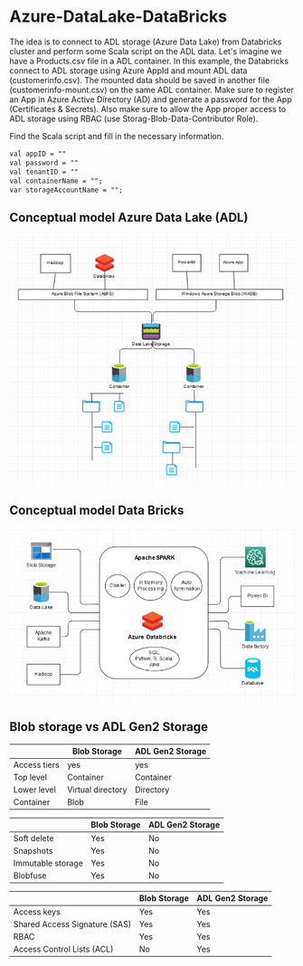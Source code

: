 # Azure-DataLake-DataBricks
The idea is to connect to ADL storage (Azure Data Lake) from Databricks cluster and perform some Scala script on the ADL data. Let's imagine we have a Products.csv file in a ADL container. In this example, the Databricks connect to ADL storage using Azure AppId and mount ADL data (customerinfo.csv). The mounted data should be saved in another file (customerinfo-mount.csv) on the same ADL container. Make sure to register an App in Azure Active Directory (AD) and generate a password for the App (Certificates & Secrets). Also make sure to allow the App proper access to ADL storage using RBAC (use Storag-Blob-Data-Contributor Role).

Find the Scala script and fill in the necessary information. 
 
```
val appID = ""
val password = ""
val tenantID = ""
val containerName = "";
var storageAccountName = "";
``` 

## Conceptual model Azure Data Lake (ADL)
<img src="multi-protocol-access.jpg" />

## Conceptual model Data Bricks
<img src="databricks.jpg" />

## Blob storage vs ADL Gen2 Storage


|               | Blob Storage      | ADL Gen2 Storage |
| ------------- | ----------------- | ---------------- |
| Access tiers  | yes               |  yes             |
| Top level     | Container         | Container        |
| Lower level   | Virtual directory | Directory        |
| Container     | Blob              | File             |




|                    | Blob Storage      | ADL Gen2 Storage |
| ------------------ | ----------------- | ---------------- |
| Soft delete        | Yes               | No               |
| Snapshots          | Yes               | No               |
| Immutable storage  | Yes               | No               |
| Blobfuse           | Yes               | No               |



|                                 | Blob Storage      | ADL Gen2 Storage |
| ------------------------------- | ----------------- | ---------------- |
| Access keys                     | Yes               | Yes              |
| Shared Access Signature (SAS)   | Yes               | Yes              |
| RBAC                            | Yes               | Yes              |
| Access Control Lists (ACL)      | No                | Yes              |

